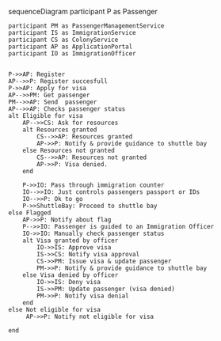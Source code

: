 sequenceDiagram
    participant P as Passenger

    participant PM as PassengerManagementService
    participant IS as ImmigrationService
    participant CS as ColonyService
    participant AP as ApplicationPortal
    participant IO as ImmigrationOfficer


    P->>AP: Register 
    AP-->>P: Register succesfull
    P->>AP: Apply for visa
    AP-->>PM: Get passenger
    PM-->>AP: Send  passenger
    AP-->>AP: Checks passenger status
    alt Eligible for visa
        AP-->>CS: Ask for resources
        alt Resources granted
            CS-->>AP: Resources granted
            AP->>P: Notify & provide guidance to shuttle bay
        else Resources not granted
            CS-->>AP: Resources not granted
            AP->>P: Visa denied.
        end
        
        P->>IO: Pass through immigration counter
        IO-->>IO: Just controls passengers passport or IDs
        IO-->>P: Ok to go
        P->>ShuttleBay: Proceed to shuttle bay
    else Flagged
        AP->>P: Notify about flag
        P-->>IO: Passenger is guided to an Immigration Officer
        IO->>IO: Manually check passenger status
        alt Visa granted by officer
            IO->>IS: Approve visa
            IS->>CS: Notify visa approval
            CS->>PM: Issue visa & update passenger
            PM->>P: Notify & provide guidance to shuttle bay
        else Visa denied by officer
            IO->>IS: Deny visa
            IS->>PM: Update passenger (visa denied)
            PM->>P: Notify visa denial
        end
    else Not eligible for visa 
         AP->>P: Notify not eligible for visa
        
    end
